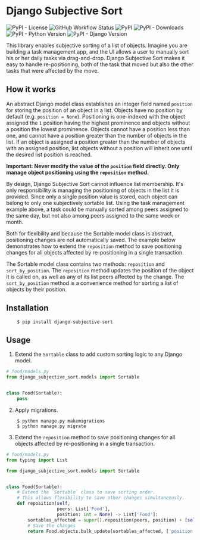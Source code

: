 # Django Subjective Sort

![PyPI - License](https://img.shields.io/pypi/l/django-subjective-sort)
![GitHub Workflow Status](https://img.shields.io/github/workflow/status/builtbykrit/django-subjective-sort/Publish)
![PyPI](https://img.shields.io/pypi/v/django-subjective-sort)
![PyPI - Downloads](https://img.shields.io/pypi/dm/django-subjective-sort)
![PyPI - Python Version](https://img.shields.io/pypi/pyversions/django-subjective-sort)
![PyPI - Django Version](https://img.shields.io/pypi/djversions/django-subjective-sort)

This library enables subjective sorting of a list of objects. Imagine you are building a task management app, and 
the UI allows a user to manually sort his or her daily tasks via drag-and-drop. Django Subjective Sort makes it easy to 
handle re-positioning, both of the task that moved but also the other tasks that were affected by the move.

## How it works

An abstract Django model class establishes an integer field named `position` for storing the position of an object in a 
list. Objects have no position by default (e.g. `position = None`). Positioning is one-indexed with the object assigned 
the `1` position having the highest prominence and objects without a position the lowest prominence. Objects cannot have
a position less than one, and cannot have a position greater than the number of objects in the list. If an object is 
assigned a position greater than the number of objects with an assigned position, list objects without a position will
inherit one until the desired list position is reached.

**Important: Never modify the value of the `position` field directly. Only manage object positioning using the
`reposition` method.**

By design, Django Subjective Sort cannot influence list membership. It's only responsibility is managing the positioning
of objects in the list it is provided. Since only a single position value is stored, each object can belong to only one
subjectively sortable list. Using the task management example above, a task could be manually sorted among peers 
assigned to the same day, but not also among peers assigned to the same week or month.

Both for flexibility and because the Sortable model class is abstract, positioning changes are not automatically saved. 
The example below demonstrates how to extend the `reposition` method to save positioning changes for all objects 
affected by re-positioning in a single transaction.

The Sortable model class contains two methods: `reposition` and `sort_by_position`. The `reposition` method updates the
position of the object it is called on, as well as any of its list peers affected by the change. The `sort_by_position`
method is a convenience method for sorting a list of objects by their position. 

## Installation

```shell
    $ pip install django-subjective-sort
```

## Usage

1. Extend the `Sortable` class to add custom sorting logic to any Django model.

```python
# food/models.py
from django_subjective_sort.models import Sortable


class Food(Sortable):
    pass

```

2. Apply migrations.

```shell
    $ python manage.py makemigrations
    $ python manage.py migrate
```

3. Extend the `reposition` method to save positioning changes for all objects affected by re-positioning in a single
transaction.

```python
# food/models.py
from typing import List

from django_subjective_sort.models import Sortable


class Food(Sortable):
    # Extend the `Sortable` class to save sorting order.
    # This allows flexibility to save other changes simultaneously.
    def reposition(self,
                   peers: List['Food'],
                   position: int = None) -> List['Food']:
        sortables_affected = super().reposition(peers, position) + [self]
        # Save the changes
        return Food.objects.bulk_update(sortables_affected, ['position'])

```
